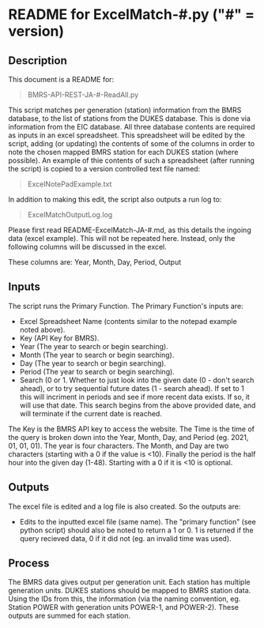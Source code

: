# README for ExcelMatch-#.py ("#" = version)
## Description
This document is a README for:
 > BMRS-API-REST-JA-#-ReadAll.py

This script matches per generation (station) information from the BMRS database, to the list of stations from the DUKES database. This is done via information from the EIC database. All three database contents are required as inputs in an excel spreadsheet. This spreadsheet will be edited by the script, adding (or updating) the contents of some of the columns in order to note the chosen mapped BMRS station for each DUKES station (where possible). An example of thie contents of such a spreadsheet (after running the script) is copied to a version controlled text file named: 
> ExcelNotePadExample.txt

In addition to making this edit, the script also outputs a run log to: 
> ExcelMatchOutputLog.log

Please first read README-ExcelMatch-JA-#.md, as this details the ingoing data (excel example). This will not be repeated here. Instead, only the following columns will be discussed in the excel. 

These columns are: 
Year, Month, Day, Period, Output

## Inputs
The script runs the Primary Function. The Primary Function's inputs are: 
- Excel Spreadsheet Name (contents similar to the notepad example noted above). 
- Key (API Key for BMRS). 
- Year (The year to search or begin searching). 
- Month (The year to search or begin searching). 
- Day (The year to search or begin searching). 
- Period (The year to search or begin searching). 
- Search (0 or 1. Whether to just look into the given date (0 - don't search ahead), or to try sequential future dates (1 - search ahead). If set to 1 this will incriment in periods and see if more recent data exists. If so, it will use that date. This search begins from the above provided date, and will terminate if the current date is reached. 

The Key is the BMRS API key to access the website. 
The Time is the time of the query is broken down into the Year, Month, Day, and Period (eg. 2021, 01, 01, 01). The year is four characters. The Month, and Day are two characters (starting with a 0 if the value is <10). Finally the period is the half hour into the given day (1-48). Starting with a 0 if it is <10 is optional. 

## Outputs
The excel file is edited and a log file is also created. So the outputs are: 
- Edits to the inputted excel file (same name). 
The "primary function" (see python script) should also be noted to return a 1 or 0. 1 is returned if the query recieved data, 0 if it did not (eg. an invalid time was used). 

## Process
The BMRS data gives output per generation unit. Each station has multiple generation units. DUKES stations should be mapped to BMRS station data. Using the IDs from this, the information (via the naming convention, eg. Station POWER with generation units POWER-1, and POWER-2). These outputs are summed for each station. 
